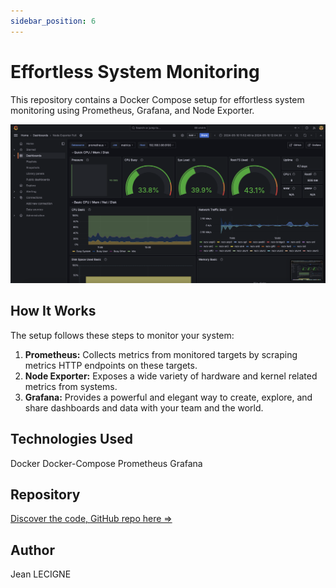 ```yaml
---
sidebar_position: 6
---
```

# Effortless System Monitoring

This repository contains a Docker Compose setup for effortless system monitoring using Prometheus, Grafana, and Node Exporter.

![monitoring_img](../../static/img/project_img/grafana_system_monitoring.png)


## How It Works

The setup follows these steps to monitor your system:
1. **Prometheus:** Collects metrics from monitored targets by scraping metrics HTTP endpoints on these targets.
2. **Node Exporter:** Exposes a wide variety of hardware and kernel related metrics from systems.
3. **Grafana:** Provides a powerful and elegant way to create, explore, and share dashboards and data with your team and the world.

## Technologies Used
Docker Docker-Compose Prometheus Grafana


## Repository

[Discover the code, GitHub repo here =>](https://github.com/Phenixjj/Maydays/tree/master/md-p-05_infra_supervision)

## Author
Jean LECIGNE